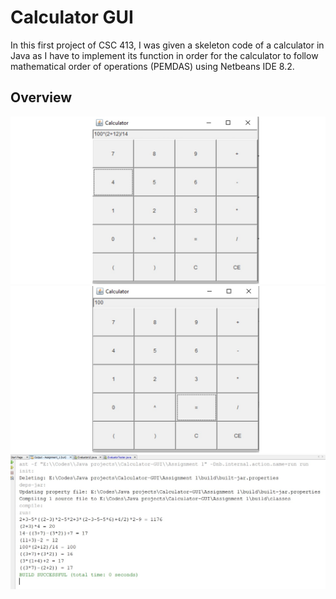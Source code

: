 # Calculator GUI
In this first project of CSC 413, I was given a skeleton code of a calculator in Java as I have to implement its function in order for the calculator to follow mathematical order of operations (PEMDAS) using Netbeans IDE 8.2.
## Overview
![](/Screenshots/calc_1.jpg)
![](/Screenshots/calc_2.jpg)
![](/Screenshots/calc_6.jpg)